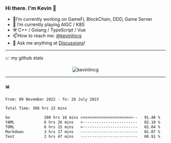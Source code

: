 ### Hi there. I'm Kevin 👋

- 🔭I’m currently working on GameFi, BlockChain, DDD, Game Server
- 🌱 I’m currently playing AIGC / K8S
-   :hammer_and_pick: C++ / Golang / TypeScript / Vue
- 📫How to reach me: [@kevinlincg](https://twitter.com/kevinlincg) 
-   :thought_balloon: Ask me anything at [Discussions](https://github.com/kevinlincg/kevinlincg/discussions/new)!

---

📈 my github stats

<p align="center"> <img src="https://github-readme-stats-ouuan.vercel.app/api?username=kevinlincg&theme=dark&show_icons=true&count_private=true" alt="kevinlincg" />

---

#### :bar_chart: 

<!--START_SECTION:waka-->

```txt
From: 09 November 2022 - To: 26 July 2023

Total Time: 306 hrs 22 mins

Go               280 hrs 16 mins >>>>>>>>>>>>>>>>>>>>>>>--   91.48 %
YAML             6 hrs 26 mins   >------------------------   02.10 %
TOML             6 hrs 15 mins   >------------------------   02.04 %
Markdown         3 hrs 17 mins   -------------------------   01.07 %
Text             2 hrs 47 mins   -------------------------   00.91 %
```

<!--END_SECTION:waka-->
